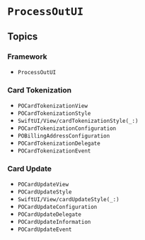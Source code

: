 # ``ProcessOutUI``

## Topics

### Framework 

- ``ProcessOutUI``

### Card Tokenization

- ``POCardTokenizationView``
- ``POCardTokenizationStyle``
- ``SwiftUI/View/cardTokenizationStyle(_:)``
- ``POCardTokenizationConfiguration``
- ``POBillingAddressConfiguration``
- ``POCardTokenizationDelegate``
- ``POCardTokenizationEvent``

### Card Update

- ``POCardUpdateView``
- ``POCardUpdateStyle``
- ``SwiftUI/View/cardUpdateStyle(_:)``
- ``POCardUpdateConfiguration``
- ``POCardUpdateDelegate``
- ``POCardUpdateInformation``
- ``POCardUpdateEvent``

